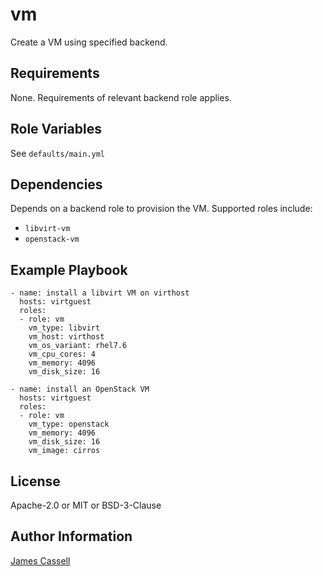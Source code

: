 vm
==

Create a VM using specified backend.

Requirements
------------

None.  Requirements of relevant backend role applies.

Role Variables
--------------

See `defaults/main.yml`

Dependencies
------------

Depends on a backend role to provision the VM.  Supported roles include:
- `libvirt-vm`
- `openstack-vm`

Example Playbook
----------------

    - name: install a libvirt VM on virthost
      hosts: virtguest
      roles:
      - role: vm
        vm_type: libvirt
        vm_host: virthost
        vm_os_variant: rhel7.6
        vm_cpu_cores: 4
        vm_memory: 4096
        vm_disk_size: 16

    - name: install an OpenStack VM
      hosts: virtguest
      roles:
      - role: vm
        vm_type: openstack
        vm_memory: 4096
        vm_disk_size: 16
        vm_image: cirros

License
-------

Apache-2.0 or MIT or BSD-3-Clause

Author Information
------------------

[James Cassell](https://github.com/jamescassell)
